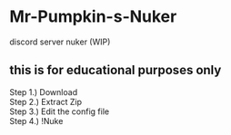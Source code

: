 # Mr-Pumpkin-s-Nuker
discord server nuker (WIP)
## this is for educational purposes only

Step 1.) Download\
Step 2.) Extract Zip\
Step 3.) Edit the config file\
Step 4.) !Nuke
